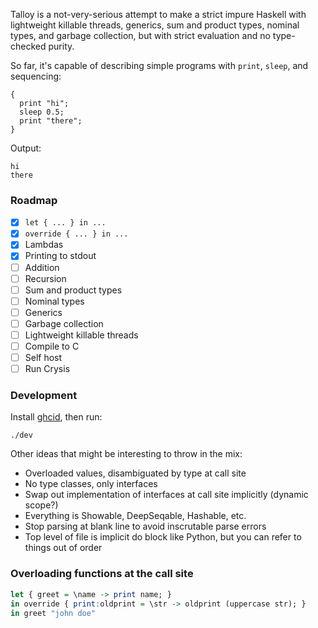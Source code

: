 Talloy is a not-very-serious attempt to make a strict impure Haskell with lightweight killable threads, generics, sum and product types, nominal types, and garbage collection, but with strict evaluation and no type-checked purity.

So far, it's capable of describing simple programs with `print`, `sleep`, and sequencing:

```
{
  print "hi";
  sleep 0.5;
  print "there";
}
```

Output:

```
hi
there
```

### Roadmap

- [x] `let { ... } in ...`
- [x] `override { ... } in ...`
- [x] Lambdas
- [x] Printing to stdout
- [ ] Addition
- [ ] Recursion
- [ ] Sum and product types
- [ ] Nominal types
- [ ] Generics
- [ ] Garbage collection
- [ ] Lightweight killable threads
- [ ] Compile to C
- [ ] Self host
- [ ] Run Crysis

### Development

Install [ghcid](https://github.com/ndmitchell/ghcid), then run:

```
./dev
```

Other ideas that might be interesting to throw in the mix:

- Overloaded values, disambiguated by type at call site
- No type classes, only interfaces
- Swap out implementation of interfaces at call site implicitly (dynamic scope?)
- Everything is Showable, DeepSeqable, Hashable, etc.
- Stop parsing at blank line to avoid inscrutable parse errors
- Top level of file is implicit do block like Python, but you can refer to things out of order

### Overloading functions at the call site

```haskell
let { greet = \name -> print name; }
in override { print:oldprint = \str -> oldprint (uppercase str); }
in greet "john doe"
```

